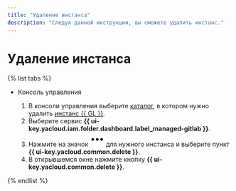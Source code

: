 ```yaml
---
title: "Удаление инстанса"
description: "Следуя данной инструкции, вы сможете удалить инстанс."
---
```


# Удаление инстанса

{% list tabs %}

- Консоль управления

  1. В консоли управления выберите [каталог](../../../resource-manager/concepts/resources-hierarchy.md#folder), в котором нужно удалить [инстанс {{ GL }}](../../concepts/index.md#instance).
  1. Выберите сервис **{{ ui-key.yacloud.iam.folder.dashboard.label_managed-gitlab }}**.
  1. Нажмите на значок ![image](../../../_assets/console-icons/ellipsis.svg) для нужного инстанса и выберите пункт **{{ ui-key.yacloud.common.delete }}**.
  1. В открывшемся окне нажмите кнопку **{{ ui-key.yacloud.common.delete }}**.

{% endlist %}
